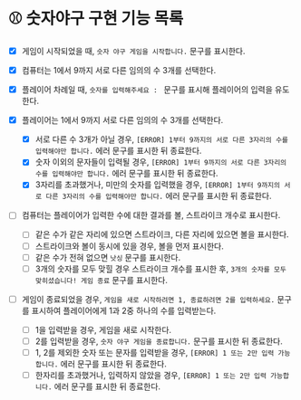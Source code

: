 # ⚾️ 숫자야구 구현 기능 목록

- [x] 게임이 시작되었을 때, `숫자 야구 게임을 시작합니다.` 문구를 표시한다.
- [x] 컴퓨터는 1에서 9까지 서로 다른 임의의 수 3개를 선택한다.
- [x] 플레이어 차례일 때, `숫자를 입력해주세요 : ` 문구를 표시해 플레이어의 입력을 유도한다.

- [x] 플레이어는 1에서 9까지 서로 다른 임의의 수 3개를 선택한다.

  - [x] 서로 다른 수 3개가 아닐 경우, `[ERROR] 1부터 9까지의 서로 다른 3자리의 수를 입력해야만 합니다.` 에러 문구를 표시한 뒤 종료한다.
  - [x] 숫자 이외의 문자들이 입력될 경우, `[ERROR] 1부터 9까지의 서로 다른 3자리의 수를 입력해야만 합니다.` 에러 문구를 표시한 뒤 종료한다.
  - [x] 3자리를 초과했거나, 미만의 숫자를 입력했을 경우, `[ERROR] 1부터 9까지의 서로 다른 3자리의 수를 입력해야만 합니다.` 에러 문구를 표시한 뒤 종료한다.

- [ ] 컴퓨터는 플레이어가 입력한 수에 대한 결과를 볼, 스트라이크 개수로 표시한다.

  - [ ] 같은 수가 같은 자리에 있으면 스트라이크, 다른 자리에 있으면 볼을 표시한다.
  - [ ] 스트라이크와 볼이 동시에 있을 경우, 볼을 먼저 표시한다.
  - [ ] 같은 수가 전혀 없으면 `낫싱` 문구를 표시한다.
  - [ ] 3개의 숫자를 모두 맞힐 경우 스트라이크 개수를 표시한 후, `3개의 숫자를 모두 맞히셨습니다! 게임 종료` 문구를 표시한다.

- [ ] 게임이 종료되었을 경우, `게임을 새로 시작하려면 1, 종료하려면 2를 입력하세요.` 문구를 표시하여 플레이어에게 1과 2중 하나의 수를 입력받는다.
  - [ ] 1을 입력받을 경우, 게임을 새로 시작한다.
  - [ ] 2를 입력받을 경우, `숫자 야구 게임을 종료합니다.` 문구를 표시한 뒤 종료한다.
  - [ ] 1, 2를 제외한 숫자 또는 문자를 입력받을 경우, `[ERROR] 1 또는 2만 입력 가능합니다.` 에러 문구를 표시한 뒤 종료한다.
  - [ ] 한자리를 초과했거나, 입력하지 않았을 경우, `[ERROR] 1 또는 2만 입력 가능합니다.` 에러 문구를 표시한 뒤 종료한다.
